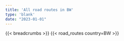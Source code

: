 ```yaml
---
title: 'All road routes in BW'
type: 'blank'
date: "2023-01-01"
---
```


{{< breadcrumbs >}}
{{< road_routes country=BW >}}
